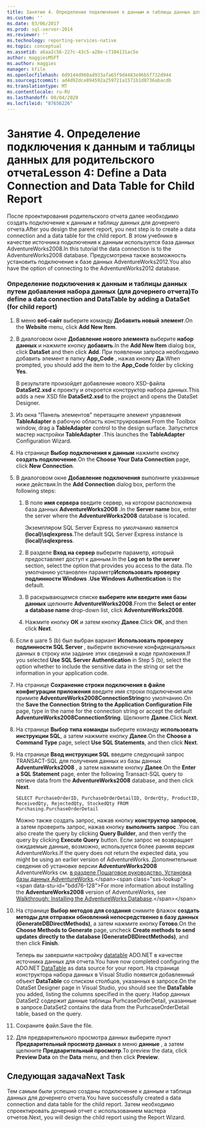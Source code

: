 ```yaml
---
title: Занятие 4. Определение подключения к данным и таблицы данных для дочернего отчета | Документы Майкрософт
ms.custom: ''
ms.date: 03/06/2017
ms.prod: sql-server-2014
ms.reviewer: ''
ms.technology: reporting-services-native
ms.topic: conceptual
ms.assetid: a6aa2c56-227c-43c5-a28e-c7104131ac5e
author: maggiesMSFT
ms.author: maggies
manager: kfile
ms.openlocfilehash: 6d9144d960ad933afa65f9d4483e96b5f732d944
ms.sourcegitcommit: ad4d92dce894592a259721a1571b1d8736abacdb
ms.translationtype: MT
ms.contentlocale: ru-RU
ms.lasthandoff: 08/04/2020
ms.locfileid: "87656226"
---
```

# <a name="lesson-4-define-a-data-connection-and-data-table-for-child-report"></a><span data-ttu-id="bdd76-102">Занятие 4. Определение подключения к данным и таблицы данных для родительского отчета</span><span class="sxs-lookup"><span data-stu-id="bdd76-102">Lesson 4: Define a Data Connection and Data Table for Child Report</span></span>
  <span data-ttu-id="bdd76-103">После проектирования родительского отчета далее необходимо создать подключение к данным и таблицу данных для дочернего отчета.</span><span class="sxs-lookup"><span data-stu-id="bdd76-103">After you design the parent report, you next step is to create a data connection and a data table for the child report.</span></span> <span data-ttu-id="bdd76-104">В этом учебнике в качестве источника подключения к данным используется база данных AdventureWorks2008.</span><span class="sxs-lookup"><span data-stu-id="bdd76-104">In this tutorial the data connection is to the AdventureWorks2008 database.</span></span> <span data-ttu-id="bdd76-105">Предусмотрена также возможность установить подключение к базе данных AdventureWorks2012.</span><span class="sxs-lookup"><span data-stu-id="bdd76-105">You also have the option of connecting to the AdventureWorks2012 database.</span></span>  
  
### <a name="to-define-a-data-connection-and-datatable-by-adding-a-dataset-for-child-report"></a><span data-ttu-id="bdd76-106">Определение подключения к данным и таблицы данных путем добавления набора данных (для дочернего отчета)</span><span class="sxs-lookup"><span data-stu-id="bdd76-106">To define a data connection and DataTable by adding a DataSet (for child report)</span></span>  
  
1.  <span data-ttu-id="bdd76-107">В меню **веб-сайт** выберите команду **Добавить новый элемент**.</span><span class="sxs-lookup"><span data-stu-id="bdd76-107">On the **Website** menu, click **Add New Item**.</span></span>  
  
2.  <span data-ttu-id="bdd76-108">В диалоговом окне **Добавление нового элемента** выберите **набор данных** и нажмите кнопку **добавить**.</span><span class="sxs-lookup"><span data-stu-id="bdd76-108">In the **Add New Item** dialog box, click **DataSet** and then click **Add**.</span></span> <span data-ttu-id="bdd76-109">При появлении запроса необходимо добавить элемент в папку **App_Code** , нажав кнопку **Да**.</span><span class="sxs-lookup"><span data-stu-id="bdd76-109">When prompted, you should add the item to the **App_Code** folder by clicking **Yes**.</span></span>  
  
     <span data-ttu-id="bdd76-110">В результате произойдет добавление нового XSD-файла **DataSet2.xsd** к проекту и откроется конструктор набора данных.</span><span class="sxs-lookup"><span data-stu-id="bdd76-110">This adds a new XSD file **DataSet2.xsd** to the project and opens the DataSet Designer.</span></span>  
  
3.  <span data-ttu-id="bdd76-111">Из окна "Панель элементов" перетащите элемент управления **TableAdapter** в рабочую область конструирования.</span><span class="sxs-lookup"><span data-stu-id="bdd76-111">From the Toolbox window, drag a **TableAdapter** control to the design surface.</span></span> <span data-ttu-id="bdd76-112">Запустится мастер настройки **TableAdapter** .</span><span class="sxs-lookup"><span data-stu-id="bdd76-112">This launches the **TableAdapter** Configuration Wizard.</span></span>  
  
4.  <span data-ttu-id="bdd76-113">На странице **Выбор подключения к данным** нажмите кнопку **создать подключение**.</span><span class="sxs-lookup"><span data-stu-id="bdd76-113">On the **Choose Your Data Connection** page, click **New Connection**.</span></span>  
  
5.  <span data-ttu-id="bdd76-114">В диалоговом окне **Добавление подключения** выполните указанные ниже действия.</span><span class="sxs-lookup"><span data-stu-id="bdd76-114">In the **Add Connection** dialog box, perform the following steps:</span></span>  
  
    1.  <span data-ttu-id="bdd76-115">В поле **имя сервера** введите сервер, на котором расположена база данных **AdventureWorks2008** .</span><span class="sxs-lookup"><span data-stu-id="bdd76-115">In the **Server name** box, enter the server where the **AdventureWorks2008** database is located.</span></span>  
  
         <span data-ttu-id="bdd76-116">Экземпляром SQL Server Express по умолчанию является **(local)\sqlexpress**.</span><span class="sxs-lookup"><span data-stu-id="bdd76-116">The default SQL Server Express instance is **(local)\sqlexpress**.</span></span>  
  
    2.  <span data-ttu-id="bdd76-117">В разделе **Вход на сервер** выберите параметр, который предоставляет доступ к данным.</span><span class="sxs-lookup"><span data-stu-id="bdd76-117">In the **Log on to the server** section, select the option that provides you access to the data.</span></span> <span data-ttu-id="bdd76-118">По умолчанию установлен параметр**Использовать проверку подлинности Windows** .</span><span class="sxs-lookup"><span data-stu-id="bdd76-118">**Use Windows Authentication** is the default.</span></span>  
  
    3.  <span data-ttu-id="bdd76-119">В раскрывающемся списке **выберите или введите имя базы данных** щелкните **AdventureWorks2008**.</span><span class="sxs-lookup"><span data-stu-id="bdd76-119">From the **Select or enter a database name** drop-down list, click **AdventureWorks2008**.</span></span>  
  
    4.  <span data-ttu-id="bdd76-120">Нажмите кнопку **ОК** и затем кнопку **Далее**.</span><span class="sxs-lookup"><span data-stu-id="bdd76-120">Click **OK**, and then click **Next**.</span></span>  
  
6.  <span data-ttu-id="bdd76-121">Если в шаге 5 (b) был выбран вариант **Использовать проверку подлинности SQL Server** , выберите включение конфиденциальных данных в строку или задание этих сведений в коде приложения.</span><span class="sxs-lookup"><span data-stu-id="bdd76-121">If you selected **Use SQL Server Authentication** in Step 5 (b), select the option whether to include the sensitive data in the string or set the information in your application code.</span></span>  
  
7.  <span data-ttu-id="bdd76-122">На странице **Сохранение строки подключения в файле конфигурации приложения** введите имя строки подключения или примите **AdventureWorks2008ConnectionString**по умолчанию.</span><span class="sxs-lookup"><span data-stu-id="bdd76-122">On the **Save the Connection String to the Application Configuration File** page, type in the name for the connection string or accept the default **AdventureWorks2008ConnectionString**.</span></span> <span data-ttu-id="bdd76-123">Щелкните **Далее**.</span><span class="sxs-lookup"><span data-stu-id="bdd76-123">Click **Next**.</span></span>  
  
8.  <span data-ttu-id="bdd76-124">На странице **Выбор типа команды** выберите команду **использовать инструкции SQL**, а затем нажмите кнопку **Далее**.</span><span class="sxs-lookup"><span data-stu-id="bdd76-124">On the **Choose a Command Type** page, select **Use SQL Statements**, and then click **Next**.</span></span>  
  
9. <span data-ttu-id="bdd76-125">На странице **Ввод инструкции SQL** введите следующий запрос TRANSACT-SQL для получения данных из базы данных **AdventureWorks2008** , а затем нажмите кнопку **Далее**.</span><span class="sxs-lookup"><span data-stu-id="bdd76-125">On the **Enter a SQL Statement** page, enter the following Transact-SQL query to retrieve data from the **AdventureWorks2008** database, and then click **Next**.</span></span>  
  
    ```  
    SELECT PurchaseOrderID, PurchaseOrderDetailID, OrderQty, ProductID, ReceivedQty, RejectedQty, StockedQty FROM Purchasing.PurchaseOrderDetail  
    ```  
  
     <span data-ttu-id="bdd76-126">Можно также создать запрос, нажав кнопку **конструктор запросов**, а затем проверить запрос, нажав кнопку **выполнить запрос** .</span><span class="sxs-lookup"><span data-stu-id="bdd76-126">You can also create the query by clicking **Query Builder**, and then verify the query by clicking **Execute Query** button.</span></span> <span data-ttu-id="bdd76-127">Если запрос не возвращает ожидаемые данные, возможно, используется более ранняя версия AdventureWorks.</span><span class="sxs-lookup"><span data-stu-id="bdd76-127">If the query does not return the expected data, you might be using an earlier version of AdventureWorks.</span></span> <span data-ttu-id="bdd76-128">Дополнительные сведения об установке версии **AdventureWorks2008** AdventureWorks см. [в разделе Пошаговое руководство. Установка базы данных AdventureWorks](https://msdn.microsoft.com/library/aa992075\(v=vs.100\).aspx).</span><span class="sxs-lookup"><span data-stu-id="bdd76-128">For more information about installing the **AdventureWorks2008** version of AdventureWorks, see [Walkthrough: Installing the AdventureWorks Database](https://msdn.microsoft.com/library/aa992075\(v=vs.100\).aspx).</span></span>  
  
10. <span data-ttu-id="bdd76-129">На странице **Выбор методов для создания** снимите флажок **создать методы для отправки обновлений непосредственно в базу данных (GenerateDBDirectMethods)**, а затем нажмите кнопку **Готово**.</span><span class="sxs-lookup"><span data-stu-id="bdd76-129">On the **Choose Methods to Generate** page, uncheck **Create methods to send updates directly to the database (GenerateDBDirectMethods)**, and then click **Finish**.</span></span>  
  
     <span data-ttu-id="bdd76-130">Теперь вы завершили настройку [datatable](https://msdn.microsoft.com/library/system.data.datatable\(v=vs.100\).aspx) ADO.NET в качестве источника данных для отчета.</span><span class="sxs-lookup"><span data-stu-id="bdd76-130">You have now completed configuring the ADO.NET [DataTable](https://msdn.microsoft.com/library/system.data.datatable\(v=vs.100\).aspx) as data source for your report.</span></span> <span data-ttu-id="bdd76-131">На странице конструктора набора данных в Visual Studio появится добавленный объект **DataTable** со списком столбцов, указанных в запросе.</span><span class="sxs-lookup"><span data-stu-id="bdd76-131">On the DataSet Designer page in Visual Studio, you should see the **DataTable** you added, listing the columns specified in the query.</span></span> <span data-ttu-id="bdd76-132">Набор данных DataSet2 содержит данные таблицы PurhcaseOrderDetail, указанные в запросе.</span><span class="sxs-lookup"><span data-stu-id="bdd76-132">DataSet2 contains the data from the PurhcaseOrderDetail table, based on the query.</span></span>  
  
11. <span data-ttu-id="bdd76-133">Сохраните файл.</span><span class="sxs-lookup"><span data-stu-id="bdd76-133">Save the file.</span></span>  
  
12. <span data-ttu-id="bdd76-134">Для предварительного просмотра данных выберите пункт **Предварительный просмотр данных** в меню **данные** , а затем щелкните **Предварительный просмотр**.</span><span class="sxs-lookup"><span data-stu-id="bdd76-134">To preview the data, click **Preview Data** on the **Data** menu, and then click **Preview**.</span></span>  
  
## <a name="next-task"></a><span data-ttu-id="bdd76-135">Следующая задача</span><span class="sxs-lookup"><span data-stu-id="bdd76-135">Next Task</span></span>  
 <span data-ttu-id="bdd76-136">Тем самым были успешно созданы подключение к данным и таблица данных для дочернего отчета.</span><span class="sxs-lookup"><span data-stu-id="bdd76-136">You have successfully created a data connection and data table for the child report.</span></span> <span data-ttu-id="bdd76-137">Затем необходимо спроектировать дочерний отчет с использованием мастера отчетов.</span><span class="sxs-lookup"><span data-stu-id="bdd76-137">Next, you will design the child report using the Report Wizard.</span></span>  
  
  
